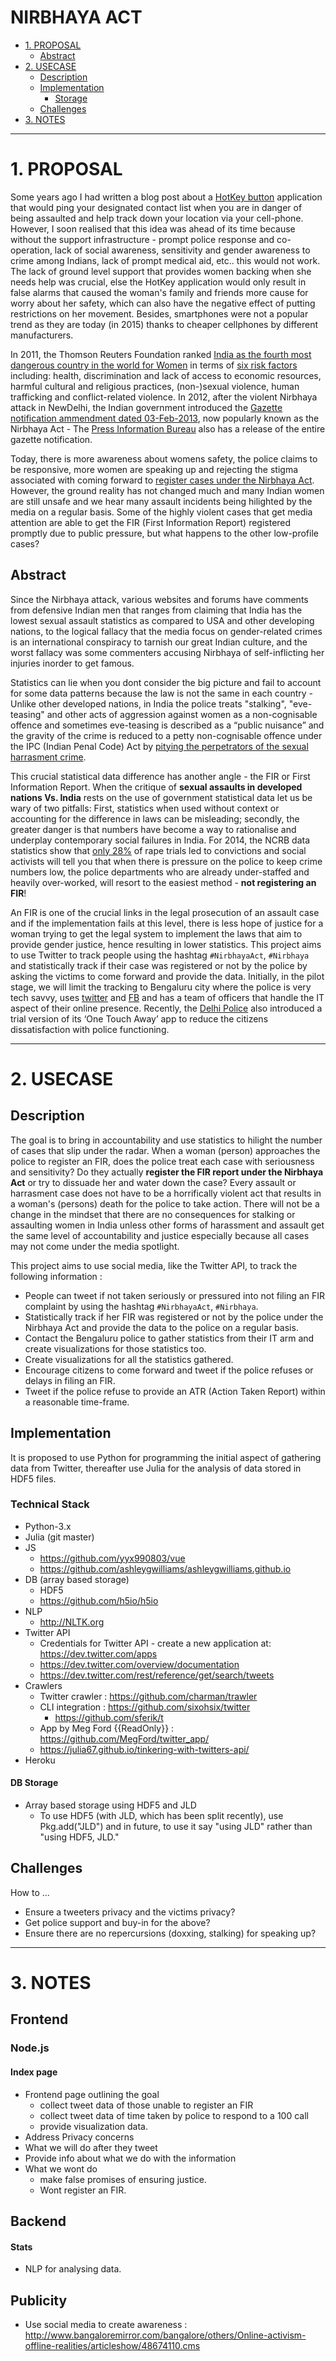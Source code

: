 # NIRBHAYA ACT

+ [1. PROPOSAL](#1-proposal)
   + [Abstract](#abstract)
+ [2. USECASE](#2-usecase)
   + [Description](#description)
   + [Implementation](#implementation)
        + [Storage](#storage)
   + [Challenges](#challenges)
+ [3. NOTES](#3-notes)

----

# 1. PROPOSAL

Some years ago I had written a blog post about a [HotKey button](http://svaksha.com/post/2009/Cell-help) application that would ping your designated contact list when you are in danger of being assaulted and help track down your location via your cell-phone. However, I soon realised that this idea was ahead of its time because without the support infrastructure - prompt police response and co-operation, lack of social awareness, sensitivity and gender awareness to crime among Indians, lack of prompt medical aid, etc.. this would not work. The lack of ground level support that provides women backing when she needs help was crucial, else the HotKey application would only result in false alarms that caused the woman's family and friends more cause for worry about her safety, which can also have the negative effect of putting restrictions on her movement. Besides, smartphones were not a popular trend as they are today (in 2015) thanks to cheaper cellphones by different manufacturers. 

In 2011, the Thomson Reuters Foundation ranked [India as the fourth most dangerous country in the world for Women](http://indiatoday.intoday.in/story/india-is-fourth-most-dangerous-place-in-the-world-for-women-poll/1/141639.html) in terms of [six risk factors](http://www.theguardian.com/world/2011/jun/15/worst-place-women-afghanistan-india) including: health, discrimination and lack of access to economic resources, harmful cultural and religious practices, (non-)sexual violence, human trafficking and conflict-related violence. In 2012, after the violent Nirbhaya attack in NewDelhi, the Indian government introduced the [Gazette notification ammendment dated 03-Feb-2013](http://lawmin.nic.in/ld/ord_criminal_law.pdf), now popularly known as the Nirbhaya Act - The [Press Information Bureau](http://pib.nic.in/newsite/erelease.aspx?relid=91979) also has a release of the entire gazette notification. 

Today, there is more awareness about womens safety, the police claims to be responsive, more women are speaking up and rejecting the stigma associated with coming forward to [register cases under the Nirbhaya Act](http://www.thehindu.com/todays-paper/tp-national/tp-andhrapradesh/407-cases-registered-under-nirbhaya-act-in-krishna/article6730238.ece). However, the ground reality has not changed much and many Indian women are still unsafe and we hear many assault incidents being hilighted by the media on a regular basis. Some of the highly violent cases that get media attention are able to get the FIR (First Information Report) registered promptly due to public pressure, but what happens to the other low-profile cases? 

## Abstract

Since the Nirbhaya attack, various websites and forums have comments from defensive Indian men that ranges from claiming that India has the lowest sexual assault statistics as compared to USA and other developing nations, to the logical fallacy that the media focus on gender-related crimes is an international conspiracy to tarnish our great Indian culture, and the worst fallacy was some commenters accusing Nirbhaya of self-inflicting her injuries inorder to get famous. 

Statistics can lie when you dont consider the big picture and fail to account for some data patterns because the law is not the same in each country - Unlike other developed nations, in India the police treats "stalking", "eve-teasing" and other acts of aggression against women as a non-cognisable offence and sometimes eve-teasing is described as a “public nuisance” and the gravity of the crime is reduced to a petty non-cognisable offence under the IPC (Indian Penal Code) Act by [pitying the perpetrators of the sexual harrasment crime](http://bangalore.citizenmatters.in/articles/pitying-the-perpetrators-of-sexual-harassment-right-or-wrong).

This crucial statistical data difference has another angle - the FIR or First Information Report. When the critique of __sexual assaults in developed nations Vs. India__ rests on the use of government statistical data let us be wary of two pitfalls: First, statistics when used without context or accounting for the difference in laws can be misleading; secondly, the greater danger is that numbers have become a way to rationalise and underplay contemporary social failures in India. For 2014, the NCRB data statistics show that [only 28%](http://www.firstpost.com/living/no-lesson-learnt-from-dec-16-gangrape-only-28-of-rape-trials-led-to-convictions-in-2014-2406630.html) of rape trials led to convictions and social activists will tell you that when there is pressure on the police to keep crime numbers low, the police departments who are already under-staffed and heavily over-worked, will resort to the easiest method - __not registering an FIR__!

An FIR is one of the crucial links in the legal prosecution of an assault case and if the implementation fails at this level, there is less hope of justice for a woman trying to get the legal system to implement the laws that aim to provide gender justice, hence resulting in lower statistics. This project aims to use Twitter to track people using the hashtag `#NirbhayaAct`, `#Nirbhaya` and statistically track if their case was registered or not by the police by asking the victims to come forward and provide the data. Initially, in the pilot stage, we will limit the tracking to Bengaluru city where the police is very tech savvy, uses [twitter](http://twitter.com/cpblr) and [FB](https://www.facebook.com/blrcitypolice) and has a team of officers that handle the IT aspect of their online presence. Recently, the [Delhi Police](http://tech.firstpost.com/news-analysis/delhi-police-introduces-trial-version-of-its-one-touch-away-app-279548.html) also introduced a trial version of its ‘One Touch Away’ app to reduce the citizens dissatisfaction with police functioning.

---- 

# 2. USECASE

## Description

The goal is to bring in accountability and use statistics to hilight the number of cases that slip under the radar. When a woman (person) approaches the police to register an FIR, does the police treat each case with seriousness and sensitivity? Do they actually __register the FIR report under the Nirbhaya Act__ or try to dissuade her and water down the case? Every assault or harrasment case does not have to be a horrifically violent act that results in a woman's (persons) death for the police to take action. There will not be a change in the mindset that there are no consequences for stalking or assaulting women in India unless other forms of harassment and assault get the same level of accountability and justice especially because all cases may not come under the media spotlight. 

This project aims to use social media, like the Twitter API, to track the following information :

+ People can tweet if not taken seriously or pressured into not filing an FIR complaint by using the hashtag `#NirbhayaAct`, `#Nirbhaya`.
+ Statistically track if her FIR was registered or not by the police under the Nirbhaya Act and provide the data to the police on a regular basis. 
+ Contact the Bengaluru police to gather statistics from their IT arm and create visualizations for those statistics too.
+ Create visualizations for all the statistics gathered.
+ Encourage citizens to come forward and tweet if the police refuses or delays in filing an FIR.
+ Tweet if the police refuse to provide an ATR (Action Taken Report) within a reasonable time-frame.

## Implementation

It is proposed to use Python for programming the initial aspect of gathering data from Twitter, thereafter use Julia for the analysis of data stored in HDF5 files.

### Technical Stack

+ Python-3.x
+ Julia (git master)
+ JS
   + https://github.com/yyx990803/vue
   + https://github.com/ashleygwilliams/ashleygwilliams.github.io
+ DB (array based storage)
   + HDF5
   + https://github.com/h5io/h5io
+ NLP
   + http://NLTK.org
+ Twitter API
   + Credentials for Twitter API - create a new application at: https://dev.twitter.com/apps
   + https://dev.twitter.com/overview/documentation
   + https://dev.twitter.com/rest/reference/get/search/tweets
+ Crawlers
   + Twitter crawler : https://github.com/charman/trawler 
   + CLI integration : https://github.com/sixohsix/twitter
        + https://github.com/sferik/t
   + App by Meg Ford {{ReadOnly}} : https://github.com/MegFord/twitter_app/
   + https://julia67.github.io/tinkering-with-twitters-api/
+ Heroku

#### DB Storage
+ Array based storage using HDF5 and JLD
   * To use HDF5 (with JLD, which has been split recently), use Pkg.add("JLD") and in future, to use it say "using JLD" rather than "using HDF5, JLD."


## Challenges
How to ...
+ Ensure a tweeters privacy and the victims privacy? 
+ Get police support and buy-in for the above?
+ Ensure there are no repercursions (doxxing, stalking) for speaking up?

----

# 3. NOTES

## Frontend
### Node.js
#### Index page
+ Frontend page outlining the goal 
    - collect tweet data of those unable to register an FIR
    - collect tweet data of time taken by police to respond to a 100 call 
    - provide visualization data.
+ Address Privacy concerns
+ What we will do after they tweet
+ Provide info about what we do with the information
+ What we wont do 
   - make false promises of ensuring justice.
   - Wont register an FIR. 

## Backend
#### Stats
+ NLP for analysing data.

## Publicity
+ Use social media to create awareness : http://www.bangaloremirror.com/bangalore/others/Online-activism-offline-realities/articleshow/48674110.cms
